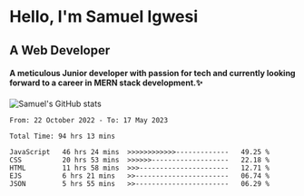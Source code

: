 # Hello, I'm Samuel Igwesi
## A Web Developer

#### A meticulous Junior developer with passion for tech and currently looking forward to a career in MERN stack development.:sparkles:


![Samuel's GitHub stats](https://github-readme-stats.vercel.app/api?username=SamuelIgwesi&show_icons=true&theme=radical)

<!--START_SECTION:waka-->

```text
From: 22 October 2022 - To: 17 May 2023

Total Time: 94 hrs 13 mins

JavaScript   46 hrs 24 mins  >>>>>>>>>>>>-------------   49.25 %
CSS          20 hrs 53 mins  >>>>>>-------------------   22.18 %
HTML         11 hrs 58 mins  >>>----------------------   12.71 %
EJS          6 hrs 21 mins   >>-----------------------   06.74 %
JSON         5 hrs 55 mins   >>-----------------------   06.29 %
```

<!--END_SECTION:waka-->
